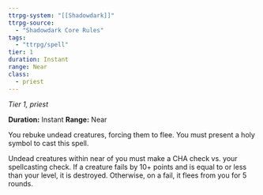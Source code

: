 ```yaml
---
ttrpg-system: "[[Shadowdark]]"
ttrpg-source: 
  - "Shadowdark Core Rules"
tags:
  - "ttrpg/spell"
tier: 1
duration: Instant
range: Near
class:
  - priest
---
```

*Tier 1, priest*

**Duration:** Instant
**Range:** Near

You rebuke undead creatures, forcing them to flee. You must present a holy symbol to cast this spell.

Undead creatures within near of you must make a CHA check vs. your spellcasting check. If a creature fails by 10+ points and is equal to or less than your level, it is destroyed. Otherwise, on a fail, it flees from you for 5 rounds.


